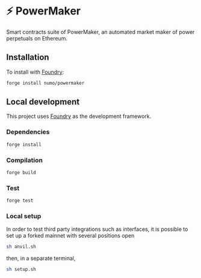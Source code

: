 # ⚡ PowerMaker

Smart contracts suite of PowerMaker, an automated market maker of power perpetuals on Ethereum. 

## Installation

To install with [Foundry](https://github.com/foundry-rs/foundry):

<!-- ```bash
forge install numoen/pmmp
``` -->

```bash
forge install numo/powermaker
```

## Local development

This project uses [Foundry](https://github.com/foundry-rs/foundry) as the development framework.

### Dependencies

```bash
forge install
```

### Compilation

```bash
forge build
```

### Test

```bash
forge test
```

### Local setup

In order to test third party integrations such as interfaces, it is possible to set up a forked mainnet with several positions open

```bash
sh anvil.sh
```

then, in a separate terminal,

```bash
sh setup.sh
```
